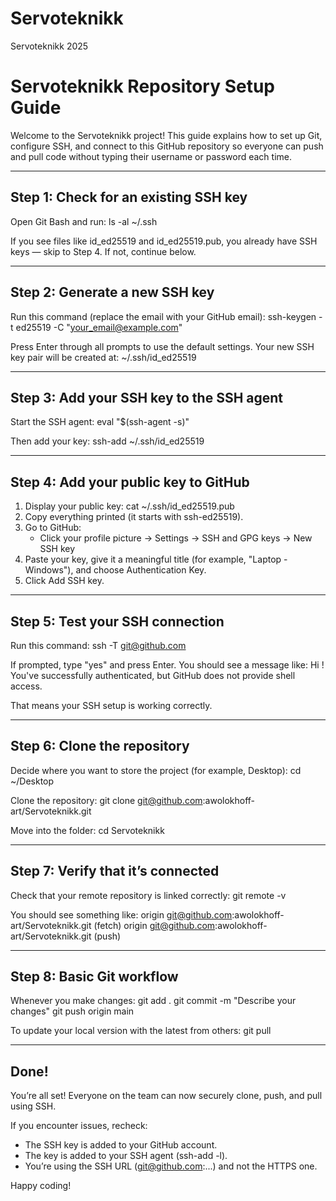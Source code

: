 # Servoteknikk
Servoteknikk 2025

Servoteknikk Repository Setup Guide
====================================

Welcome to the Servoteknikk project!
This guide explains how to set up Git, configure SSH, and connect to this GitHub repository so everyone can push and pull code without typing their username or password each time.

------------------------------------------------------------

Step 1: Check for an existing SSH key
------------------------------------
Open Git Bash and run:
    ls -al ~/.ssh

If you see files like id_ed25519 and id_ed25519.pub, you already have SSH keys — skip to Step 4.
If not, continue below.

------------------------------------------------------------

Step 2: Generate a new SSH key
------------------------------
Run this command (replace the email with your GitHub email):
    ssh-keygen -t ed25519 -C "your_email@example.com"

Press Enter through all prompts to use the default settings.
Your new SSH key pair will be created at:
    ~/.ssh/id_ed25519

------------------------------------------------------------

Step 3: Add your SSH key to the SSH agent
-----------------------------------------
Start the SSH agent:
    eval "$(ssh-agent -s)"

Then add your key:
    ssh-add ~/.ssh/id_ed25519

------------------------------------------------------------

Step 4: Add your public key to GitHub
------------------------------------
1. Display your public key:
       cat ~/.ssh/id_ed25519.pub
2. Copy everything printed (it starts with ssh-ed25519).
3. Go to GitHub:
   - Click your profile picture → Settings → SSH and GPG keys → New SSH key
4. Paste your key, give it a meaningful title (for example, "Laptop - Windows"), and choose Authentication Key.
5. Click Add SSH key.

------------------------------------------------------------

Step 5: Test your SSH connection
-------------------------------
Run this command:
    ssh -T git@github.com

If prompted, type "yes" and press Enter.
You should see a message like:
    Hi <your-username>! You've successfully authenticated, but GitHub does not provide shell access.

That means your SSH setup is working correctly.

------------------------------------------------------------

Step 6: Clone the repository
----------------------------
Decide where you want to store the project (for example, Desktop):
    cd ~/Desktop

Clone the repository:
    git clone git@github.com:awolokhoff-art/Servoteknikk.git

Move into the folder:
    cd Servoteknikk

------------------------------------------------------------

Step 7: Verify that it’s connected
----------------------------------
Check that your remote repository is linked correctly:
    git remote -v

You should see something like:
    origin  git@github.com:awolokhoff-art/Servoteknikk.git (fetch)
    origin  git@github.com:awolokhoff-art/Servoteknikk.git (push)

------------------------------------------------------------

Step 8: Basic Git workflow
--------------------------
Whenever you make changes:
    git add .
    git commit -m "Describe your changes"
    git push origin main

To update your local version with the latest from others:
    git pull

------------------------------------------------------------

Done!
-----
You’re all set!
Everyone on the team can now securely clone, push, and pull using SSH.

If you encounter issues, recheck:
- The SSH key is added to your GitHub account.
- The key is added to your SSH agent (ssh-add -l).
- You’re using the SSH URL (git@github.com:...) and not the HTTPS one.

Happy coding!
